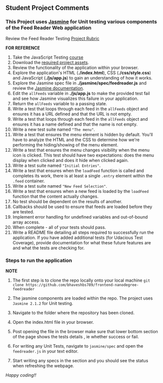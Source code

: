 ## Student Project Comments

### This Project uses [Jasmine](http://jasmine.github.io/) for Unit testing various components of the Feed Reader Web application

Review the Feed Reader Testing [Project Rubric](https://review.udacity.com/#!/projects/3442558598/rubric)

**FOR REFERENCE**

1. Take the JavaScript Testing [course](https://www.udacity.com/course/ud549)
2. Download the [required project assets](http://github.com/udacity/frontend-nanodegree-feedreader).
3. Review the functionality of the application within your browser.
4. Explore the application's HTML (**./index.html**), CSS (**./css/style.css**) and JavaScript (**./js/app.js**) to gain an understanding of how it works.
5. Explore the Jasmine spec file in **./jasmine/spec/feedreader.js** and review the [Jasmine documentation](http://jasmine.github.io).
6. Edit the `allFeeds` variable in **./js/app.js** to make the provided test fail and see how Jasmine visualizes this failure in your application.
7. Return the `allFeeds` variable to a passing state.
8. Write a test that loops through each feed in the `allFeeds` object and ensures it has a URL defined and that the URL is not empty.
9. Write a test that loops through each feed in the `allFeeds` object and ensures it has a name defined and that the name is not empty.
10. Write a new test suite named `"The menu"`.
11. Write a test that ensures the menu element is hidden by default. You'll have to analyze the HTML and the CSS to determine how we're performing the hiding/showing of the menu element.
12. Write a test that ensures the menu changes visibility when the menu icon is clicked. This test should have two expectations: does the menu display when clicked and does it hide when clicked again.
13. Write a test suite named `"Initial Entries"`.
14. Write a test that ensures when the `loadFeed` function is called and completes its work, there is at least a single `.entry` element within the `.feed` container.
15. Write a test suite named `"New Feed Selection"`.
16. Write a test that ensures when a new feed is loaded by the `loadFeed` function that the content actually changes.
17. No test should be dependent on the results of another.
18. Callbacks should be used to ensure that feeds are loaded before they are tested.
19. Implement error handling for undefined variables and out-of-bound array access.
20. When complete - all of your tests should pass. 
21. Write a README file detailing all steps required to successfully run the application. If you have added additional tests (for Udacious Test Coverage),  provide documentation for what these future features are and what the tests are checking for.

### Steps to run the application

**NOTE**

1. The first step is to clone the repo locally onto your local machine 
    `git clone https://github.com/bhaveshbs789/frontend-nanodegree-feedreader`

2. The jasmine components are loaded within the repo. The project uses `Jasmine 2.1.2` for Unit testing.

3. Navigate to the folder where the repository has been cloned.

4. Open the index.html file in your browser.

5. Post opening the file in the browser make sure that lower bottom section of the page shows the tests details , ie whether success or fail.

6. For writing any Unit Tests, navigate to `jasmine/spec` and open the `feedreader.js` in your text editor.

7. Start writing any specs in the section and you should see the status when refreshing the webpage.

_Happy coding!!_
